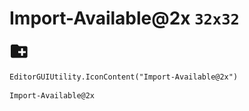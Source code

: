 # Import-Available@2x `32x32`
<img src="/img/Import-Available@2x.png" width=32 height=32>

``` CSharp
EditorGUIUtility.IconContent("Import-Available@2x")
```
```
Import-Available@2x
```
